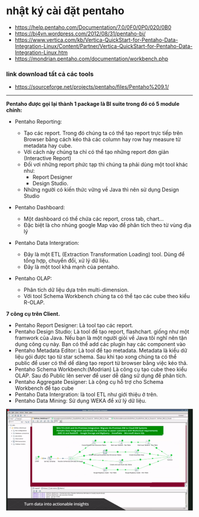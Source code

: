 # nhật ký cài đặt pentaho

+ https://help.pentaho.com/Documentation/7.0/0F0/0P0/020/0B0
+ https://bi4vn.wordpress.com/2012/08/31/pentaho-bi/
+ https://www.vertica.com/kb/Vertica-QuickStart-for-Pentaho-Data-Integration-Linux/Content/Partner/Vertica-QuickStart-for-Pentaho-Data-Integration-Linux.htm
+ https://mondrian.pentaho.com/documentation/workbench.php
  
### link download tất cả các tools
+ https://sourceforge.net/projects/pentaho/files/Pentaho%209.1/
___
**Pentaho được gọi lại thành 1 package là BI suite trong đó có 5 module chính:**

+ Pentaho Reporting:
    + Tạo các report. Trong đó chúng ta có thể tạo report trực tiếp trên Browser bằng cách kéo thả các column hay row
      hay measure từ metadata hay cube.
    + Với cách này chúng ta chỉ có thể tạo những report đơn giản (Interactive Report)
    + Đối vơi những report phức tạp thì chúng ta phải dùng một tool khác như:
        + Report Designer
        + Design Studio.
    + Những người có kiến thức vững về Java thì nên sử dụng Design Studio
+ Pentaho Dashboard:
    + Một dashboard có thể chứa các report, cross tab, chart…
    + Đặc biệt là cho nhúng google Map vào để phân tích theo từ vùng địa lý
+ Pentaho Data Intergration:
    + Đây là một ETL (Extraction Transformation Loading) tool. Dùng để tổng hợp, chuyển đổi, xử lý dữ liệu.
    + Đây là một tool khá mạnh của pentaho.

+ Pentaho OLAP:
    + Phân tích dữ liệu dựa trên multi-dimension.
    + Với tool Schema Workbench chúng ta có thể tạo các cube theo kiểu R-OLAP.

**7 công cụ trên Client.**

+ Pentaho Report Designer: Là tool tạo các report.
+ Pentaho Design Studio: Là tool để tạo report, flashchart. giống như một framwork của Java. Nếu bạn là một người giỏi
  về Java tôi nghĩ nên tận dụng công cụ này. Bạn có thể add các plugin hay các component vào
+ Pentaho Metadata Editor: Là tool để tạo metadata. Metadata là kiểu dữ liệu gói được tạo từ star schema. Sau khi tạo
  xong chúng ta có thể public để user có thể dể dàng tạo report từ browser bằng việc kéo thả.
+ Pentaho Schema Workbench:(Modrian) Là công cụ tạo cube theo kiểu OLAP. Sau đó Public lên server để user dễ dàng sử
  dụng để phân tích.
+ Pentaho Aggregate Designer: Là cộng cụ hỗ trợ cho Schema Workbench để tạo cube
+ Pentaho Data Intergration: là tool ETL như giới thiệu ở trên.
+ Pentaho Data Mining: Sử dụng WEKA để xử lý dữ liệu.


![img.png](../images/img.png)